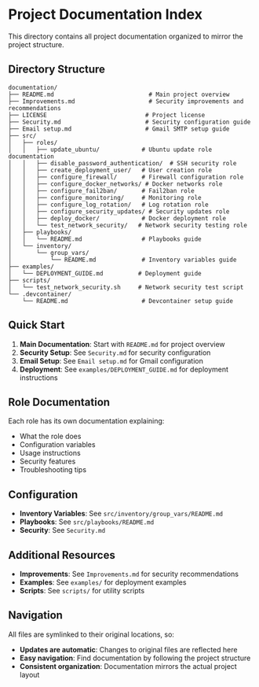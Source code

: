 # Project Documentation Index

This directory contains all project documentation organized to mirror the project structure.

## Directory Structure

```text
documentation/
├── README.md                           # Main project overview
├── Improvements.md                     # Security improvements and recommendations
├── LICENSE                            # Project license
├── Security.md                        # Security configuration guide
├── Email setup.md                     # Gmail SMTP setup guide
├── src/
│   ├── roles/
│   │   ├── update_ubuntu/            # Ubuntu update role documentation
│   │   ├── disable_password_authentication/  # SSH security role
│   │   ├── create_deployment_user/   # User creation role
│   │   ├── configure_firewall/       # Firewall configuration role
│   │   ├── configure_docker_networks/ # Docker networks role
│   │   ├── configure_fail2ban/       # Fail2ban role
│   │   ├── configure_monitoring/     # Monitoring role
│   │   ├── configure_log_rotation/   # Log rotation role
│   │   ├── configure_security_updates/ # Security updates role
│   │   ├── deploy_docker/            # Docker deployment role
│   │   └── test_network_security/   # Network security testing role
│   ├── playbooks/
│   │   └── README.md                 # Playbooks guide
│   └── inventory/
│       └── group_vars/
│           └── README.md             # Inventory variables guide
├── examples/
│   └── DEPLOYMENT_GUIDE.md          # Deployment guide
├── scripts/
│   └── test_network_security.sh     # Network security test script
└── .devcontainer/
    └── README.md                     # Devcontainer setup guide
```

## Quick Start

1. **Main Documentation**: Start with `README.md` for project overview
2. **Security Setup**: See `Security.md` for security configuration
3. **Email Setup**: See `Email setup.md` for Gmail configuration
4. **Deployment**: See `examples/DEPLOYMENT_GUIDE.md` for deployment instructions

## Role Documentation

Each role has its own documentation explaining:

- What the role does
- Configuration variables
- Usage instructions
- Security features
- Troubleshooting tips

## Configuration

- **Inventory Variables**: See `src/inventory/group_vars/README.md`
- **Playbooks**: See `src/playbooks/README.md`
- **Security**: See `Security.md`

## Additional Resources

- **Improvements**: See `Improvements.md` for security recommendations
- **Examples**: See `examples/` for deployment examples
- **Scripts**: See `scripts/` for utility scripts

## Navigation

All files are symlinked to their original locations, so:

- **Updates are automatic**: Changes to original files are reflected here
- **Easy navigation**: Find documentation by following the project structure
- **Consistent organization**: Documentation mirrors the actual project layout
